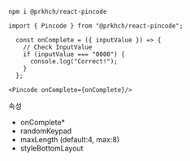```
npm i @prkhch/react-pincode
```

```
import { Pincode } from "@prkhch/react-pincode";

  const onComplete = ({ inputValue }) => {
    // Check InputValue
    if (inputValue === "0000") {
      console.log("Correct!");
    }
  };

<Pincode onComplete={onComplete}/>
```

속성
- onComplete*
- randomKeypad
- maxLength (default:4, max:8)
- styleBottomLayout
